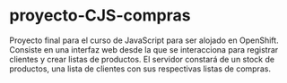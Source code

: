 proyecto-CJS-compras
====================

Proyecto final para el curso de JavaScript para ser alojado en OpenShift. Consiste en una interfaz web desde la que se interacciona para registrar clientes y crear listas de productos. El servidor constará de un stock de productos, una lista de clientes con sus respectivas listas de compras.
